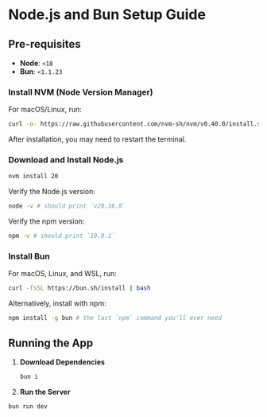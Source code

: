 # Node.js and Bun Setup Guide

## Pre-requisites

- **Node**: `<18`
- **Bun**: `<1.1.23`

### Install NVM (Node Version Manager)

For macOS/Linux, run:

```bash
curl -o- https://raw.githubusercontent.com/nvm-sh/nvm/v0.40.0/install.sh | bash
```

After installation, you may need to restart the terminal.

### Download and Install Node.js

```bash
nvm install 20
```

Verify the Node.js version:

```bash
node -v # should print `v20.16.0`
```

Verify the npm version:

```bash
npm -v # should print `10.8.1`
```

### Install Bun

For macOS, Linux, and WSL, run:

```bash
curl -fsSL https://bun.sh/install | bash
```

Alternatively, install with npm:

```bash
npm install -g bun # the last `npm` command you'll ever need
```

## Running the App

1. **Download Dependencies**
   ```bash
   bun i
   ```
 2. **Run the Server**
   ```bash
   bun run dev
   ```
